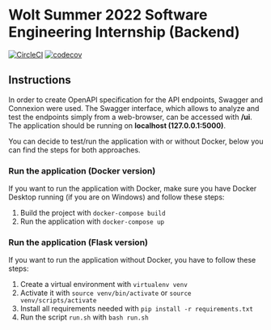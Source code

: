 # Wolt Summer 2022 Software Engineering Internship (Backend)

[![CircleCI](https://circleci.com/gh/NennoMP/delivery-fee-calculator.svg?style=svg)](https://app.circleci.com/pipelines/github/NennoMP/delivery-fee-calculator)
[![codecov](https://codecov.io/gh/NennoMP/delivery-fee-calculator/branch/main/graph/badge.svg?token=STRMRZLL8T)](https://codecov.io/gh/NennoMP/delivery-fee-calculator)


## Instructions
In order to create OpenAPI specification for the API endpoints, Swagger and Connexion were used. The Swagger interface, which allows to analyze and test the endpoints simply from a web-browser, can be accessed with **/ui**. The application should be running on **localhost (127.0.0.1:5000)**.

You can decide to test/run the application with or without Docker, below you can find the steps for both approaches.

### Run the application (Docker version)

If you want to run the application with Docker, make sure you have Docker Desktop running (if you are on Windows) and follow these steps:

1. Build the project with `docker-compose build`
2. Run the application with `docker-compose up`

### Run the application (Flask version)

If you want to run the application without Docker, you have to follow these steps:

1. Create a virtual environment with `virtualenv venv`
2. Activate it with `source venv/bin/activate` or `source venv/scripts/activate`
3. Install all requirements needed with `pip install -r requirements.txt`
4. Run the script `run.sh` with `bash run.sh`
